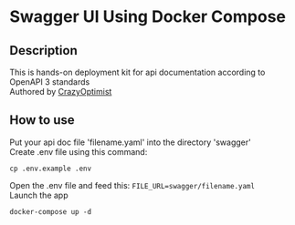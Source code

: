 # Swagger UI Using Docker Compose

## Description
This is hands-on deployment kit for api documentation according to OpenAPI 3 standards <br />
Authored by [CrazyOptimist](https://www.crazyoptimist.net/about)

## How to use
Put your api doc file 'filename.yaml' into the directory 'swagger' <br />
Create .env file using this command: <br />
```shell
cp .env.example .env
```
Open the .env file and feed this: `FILE_URL=swagger/filename.yaml` <br />
Launch the app 
```shell
docker-compose up -d
```
